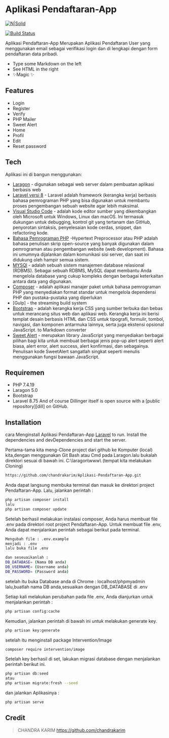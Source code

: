 # Aplikasi Pendaftaran-App

[![N|Solid](https://cldup.com/dTxpPi9lDf.thumb.png)](https://nodesource.com/products/nsolid)

[![Build Status](https://travis-ci.org/joemccann/dillinger.svg?branch=master)](https://travis-ci.org/joemccann/dillinger)

Aplikasi Pendaftaran-App Merupakan Aplikasi Pendaftaran User yang menggunakan email sebagai verifikasi login dan di lengkapi dengan form pendaftaran data pribadi.

- Type some Markdown on the left
- See HTML in the right
- ✨Magic ✨

## Features

- Login
- Register
- Verify
- PHP Mailer
- Sweet Alert
- Home
- Profil
- Edit
- Reset password


## Tech

Aplikasi ini di bangun menggunakan:

- [Laragon](https://laragon.org/download/index.html) - digunakan sebagai web server dalam pembuatan aplikasi berbasis web 
- [Laravel versi 8](https://laravel.com/docs/8.x) - Laravel adalah framework (kerangka kerja) berbasis bahasa pemrograman PHP yang bisa digunakan untuk membantu proses pengembangan sebuah website agar lebih maksimal. 
- [Visual Studio Code](https://code.visualstudio.com/download) - adalah kode editor sumber yang dikembangkan oleh Microsoft untuk Windows, Linux dan macOS. Ini termasuk dukungan untuk debugging, kontrol git yang tertanam dan GitHub, penyorotan sintaksis, penyelesaian kode cerdas, snippet, dan refactoring kode.
- [Bahasa Pemrograman PHP](https://www.php.net/) -Hypertext Preprocessor atau PHP adalah bahasa penulisan skrip open-source yang banyak digunakan dalam pemrograman atau pengembangan website (web development). Bahasa ini umumnya dijalankan dalam komunikasi sisi server, dan saat ini didukung oleh hampir semua sistem.
- [MYSQl](https://mariadb.org/) - adalah sebuah sistem manajemen database relasional (RDBMS). Sebagai sebuah RDBMS, MySQL dapat membantu Anda mengelola database yang cukup kompleks dengan berbagai keterkaitan antara data yang digunakan.
- [Composer](https://getcomposer.org/) - adalah aplikasi manajer paket untuk bahasa pemrograman PHP yang menyediakan format standar untuk mengelola dependensi PHP dan pustaka-pustaka yang diperlukan
- [Gulp] - the streaming build system
- [Bootstrap](https://getbootstrap.com/) - adalah kerangka kerja CSS yang sumber terbuka dan bebas untuk merancang situs web dan aplikasi web. Kerangka kerja ini berisi templat desain berbasis HTML dan CSS untuk tipografi, formulir, tombol, navigasi, dan komponen antarmuka lainnya, serta juga ekstensi opsional JavaScript.
to Markdown converter
- [Sweet Alert](https://realrashid.github.io/sweet-alert/) - merupakan library JavaScript yang menyediakan berbagai pilihan bagi kita untuk membuat berbagai jenis pop-up alert seperti alert biasa, alert error, alert success, alert konfirmasi, dan sebagainya. Penulisan kode SweetAlert sangatlah singkat seperti menulis menggunakan fungsi bawaan JavaScript.
## Requiremen
- PHP 7.4.19
- Laragon 5.0
- Bootstrap 
- Laravel 8.75
And of course Dillinger itself is open source with a [public repository][dill]
 on GitHub.

## Installation

cara  Menginstall Aplikasi Pendaftaran-App [Laravel](https://laravel.com/docs/8.x)  to run.
Install the dependencies and devDependencies and start the server.

Pertama-tama kita meng-Clone project dari github ke Komputer (local) kita,dengan menggunakan Git Bash atau Cmd pada Laragon.lalu bukalah direktori sesuai di bawah ini.
 C:\laragon\www\ (tempat kita melakukan Cloning)
```sh
https://github.com/chandrakarim/Aplikasi-Pendaftaran-App.git
```
Anda dapat langsung membuka terminal dan masuk ke direktori project  Pendaftaran-App. Lalu, jalankan perintah :
```sh
php artisan composer install
lalu
php artisan composer update
```
Setelah berhasil melakukan instalasi composer, Anda harus membuat file .env pada direktori root project  Pendaftaran-App. Untuk membuat file .env, Anda dapat menjalankan perintah sebagai berikut pada terminal.
```sh
Mengubah file : .env.example
menjadi : .env
lalu buka file .env

dan seseuaikanlah :
DB_DATABASE= (Nama DB anda)
DB_USERNAME= (Username anda)
DB_PASSWORD= (Password anda)
```
setelah itu buka Database anda di Chrome : localhost/phpmyadmin
lalu,buatlah nama DB anda,sesuaikan dengan DB_DATABASE di .env 

Setiap kali melakukan perubahan pada file .env, Anda dianjurkan untuk menjalankan perintah :
```sh
php artisan config:cache
```
Kemudian, jalankan perintah di bawah ini untuk melakukan generate key.
```sh
php artisan key:generate
```
setelah itu menginstall package  Intervention/Image

```sh
composer require intervention/image
```
Setelah key berhasil di set, lakukan migrasi database dengan menjalankan perintah berikut ini.
```sh
php artisan db:seed
atau
php artisan migrate:fresh --seed
```
dan jalankan Aplikasinya :
```sh
php artisan serve
```
## Credit
> CHANDRA KARIM https://github.com/chandrakarim
